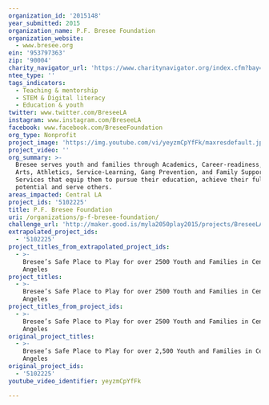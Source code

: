 ```yaml
---
organization_id: '2015148'
year_submitted: 2015
organization_name: P.F. Bresee Foundation
organization_website:
  - www.bresee.org
ein: '953797363'
zip: '90004'
charity_navigator_url: 'https://www.charitynavigator.org/index.cfm?bay=search.profile&ein=953797363'
ntee_type: ''
tags_indicators:
  - Teaching & mentorship
  - STEM & Digital literacy
  - Education & youth
twitter: www.twitter.com/BreseeLA
instagram: www.instagram.com/BreseeLA
facebook: www.facebook.com/BreseeFoundation
org_type: Nonprofit
project_image: 'https://img.youtube.com/vi/yeyzmCpYfFk/maxresdefault.jpg'
project_video: ''
org_summary: >-
  Bresee serves youth and families through Academics, Career-readiness, STEM,
  Arts, Athletics, Service-Learning, Gang Prevention, and Family Support
  Services that equip them to pursue their education, achieve their full
  potential and serve others.
areas_impacted: Central LA
project_ids: '5102225'
title: P.F. Bresee Foundation
uri: /organizations/p-f-bresee-foundation/
challenge_url: 'http://maker.good.is/myla2050play2015/projects/BreseeLA.html'
extrapolated_project_ids:
  - '5102225'
project_titles_from_extrapolated_project_ids:
  - >-
    Bresee’s Safe Place to Play for over 2500 Youth and Families in Central Los
    Angeles
project_titles:
  - >-
    Bresee’s Safe Place to Play for over 2500 Youth and Families in Central Los
    Angeles
project_titles_from_project_ids:
  - >-
    Bresee’s Safe Place to Play for over 2500 Youth and Families in Central Los
    Angeles
original_project_titles:
  - >-
    Bresee’s Safe Place to Play for over 2,500 Youth and Families in Central Los
    Angeles
original_project_ids:
  - '5102225'
youtube_video_identifier: yeyzmCpYfFk

---
```


